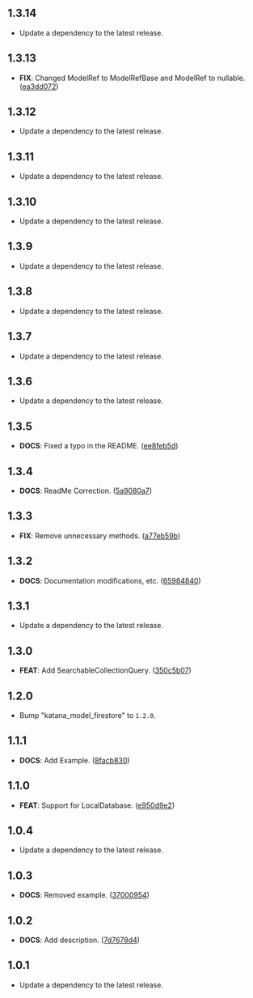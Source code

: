 ## 1.3.14

 - Update a dependency to the latest release.

## 1.3.13

 - **FIX**: Changed ModelRef to ModelRefBase and ModelRef to nullable. ([ea3dd072](https://github.com/mathrunet/flutter_masamune/commit/ea3dd07284292f88de6bc8c9e66902b0814755a6))

## 1.3.12

 - Update a dependency to the latest release.

## 1.3.11

 - Update a dependency to the latest release.

## 1.3.10

 - Update a dependency to the latest release.

## 1.3.9

 - Update a dependency to the latest release.

## 1.3.8

 - Update a dependency to the latest release.

## 1.3.7

 - Update a dependency to the latest release.

## 1.3.6

 - Update a dependency to the latest release.

## 1.3.5

 - **DOCS**: Fixed a typo in the README. ([ee8feb5d](https://github.com/mathrunet/flutter_masamune/commit/ee8feb5d0f0c391bfe2290afcc15aaeb16a18959))

## 1.3.4

 - **DOCS**: ReadMe Correction. ([5a9080a7](https://github.com/mathrunet/flutter_masamune/commit/5a9080a7cc52e3ee38aeff9625a76bd7dda451b7))

## 1.3.3

 - **FIX**: Remove unnecessary methods. ([a77eb59b](https://github.com/mathrunet/flutter_masamune/commit/a77eb59b70a25c96d95ea73f624e7209f6866c42))

## 1.3.2

 - **DOCS**: Documentation modifications, etc. ([65984840](https://github.com/mathrunet/flutter_masamune/commit/65984840eec83b945e0f1d33a20c6f22d3a5352d))

## 1.3.1

 - Update a dependency to the latest release.

## 1.3.0

 - **FEAT**: Add SearchableCollectionQuery. ([350c5b07](https://github.com/mathrunet/flutter_masamune/commit/350c5b07809188ecb96141276bd64f98b302aacd))

## 1.2.0

 - Bump "katana_model_firestore" to `1.2.0`.

## 1.1.1

 - **DOCS**: Add Example. ([8facb830](https://github.com/mathrunet/flutter_masamune/commit/8facb830d58565cb6876afb629bac65cce30a3de))

## 1.1.0

 - **FEAT**: Support for LocalDatabase. ([e950d9e2](https://github.com/mathrunet/flutter_masamune/commit/e950d9e28889dfb75a98d4d2592419a4e13dee9b))

## 1.0.4

 - Update a dependency to the latest release.

## 1.0.3

 - **DOCS**: Removed example. ([37000954](https://github.com/mathrunet/flutter_masamune/commit/37000954955ce3c2c0b44f5ce69fe854760ef9e0))

## 1.0.2

 - **DOCS**: Add description. ([7d7678d4](https://github.com/mathrunet/flutter_masamune/commit/7d7678d43c9c6eaaa2e3706e106b728c6095a2b6))

## 1.0.1

 - Update a dependency to the latest release.

